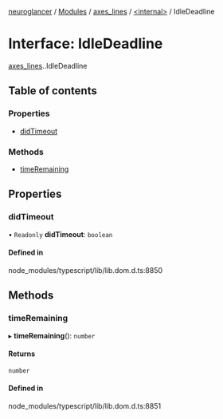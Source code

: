 [neuroglancer](../README.md) / [Modules](../modules.md) / [axes\_lines](../modules/axes_lines.md) / [<internal\>](../modules/axes_lines._internal_.md) / IdleDeadline

# Interface: IdleDeadline

[axes_lines](../modules/axes_lines.md).[<internal>](../modules/axes_lines._internal_.md).IdleDeadline

## Table of contents

### Properties

- [didTimeout](axes_lines._internal_.IdleDeadline.md#didtimeout)

### Methods

- [timeRemaining](axes_lines._internal_.IdleDeadline.md#timeremaining)

## Properties

### didTimeout

• `Readonly` **didTimeout**: `boolean`

#### Defined in

node_modules/typescript/lib/lib.dom.d.ts:8850

## Methods

### timeRemaining

▸ **timeRemaining**(): `number`

#### Returns

`number`

#### Defined in

node_modules/typescript/lib/lib.dom.d.ts:8851
